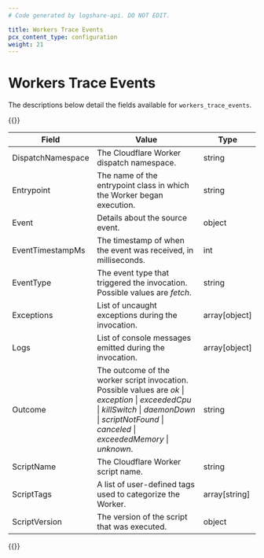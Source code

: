 ```yaml
---
# Code generated by logshare-api. DO NOT EDIT.

title: Workers Trace Events
pcx_content_type: configuration
weight: 21
---
```


# Workers Trace Events

The descriptions below detail the fields available for `workers_trace_events`.

{{<table-wrap>}}

| Field | Value | Type |
| -- | -- | -- |
| DispatchNamespace | The Cloudflare Worker dispatch namespace. | string |
| Entrypoint | The name of the entrypoint class in which the Worker began execution. | string |
| Event | Details about the source event. | object |
| EventTimestampMs | The timestamp of when the event was received, in milliseconds. | int |
| EventType | The event type that triggered the invocation. <br />Possible values are <em>fetch</em>. | string |
| Exceptions | List of uncaught exceptions during the invocation. | array[object] |
| Logs | List of console messages emitted during the invocation. | array[object] |
| Outcome | The outcome of the worker script invocation. <br />Possible values are <em>ok</em> \| <em>exception</em> \| <em>exceededCpu</em> \| <em>killSwitch</em> \| <em>daemonDown</em> \| <em>scriptNotFound</em> \| <em>canceled</em> \| <em>exceededMemory</em> \| <em>unknown</em>. | string |
| ScriptName | The Cloudflare Worker script name. | string |
| ScriptTags | A list of user-defined tags used to categorize the Worker. | array[string] |
| ScriptVersion | The version of the script that was executed. | object |

{{</table-wrap>}}
